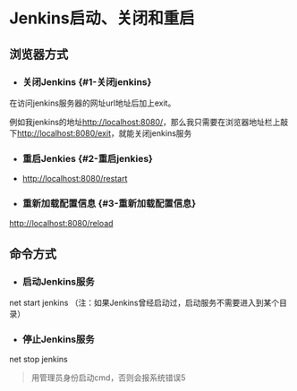 # Jenkins启动、关闭和重启

## 浏览器方式

* ### 关闭Jenkins {#1-关闭jenkins}

在访问jenkins服务器的网址url地址后加上exit。

例如我jenkins的地址[http://localhost:8080/](http://localhost:8080/)，那么我只需要在浏览器地址栏上敲下[http://localhost:8080/exit](http://localhost:8080/exit)，就能关闭jenkins服务

* ### 重启Jenkies {#2-重启jenkies}
* [http://localhost:8080/restart](http://localhost:8080/restart)

* ### 重新加载配置信息 {#3-重新加载配置信息}

[http://localhost:8080/reload](http://localhost:8080/reload)

## 命令方式

* ### 启动Jenkins服务

net start jenkins  （注：如果Jenkins曾经启动过，启动服务不需要进入到某个目录）

* ### 停止Jenkins服务

net stop jenkins

> 用管理员身份启动cmd，否则会报系统错误5








